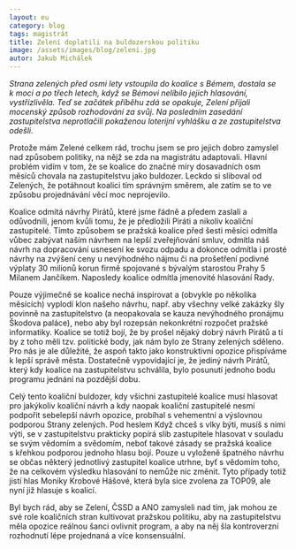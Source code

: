 ```yaml
---
layout: eu
category: blog
tags: magistrát
title: Zelení doplatili na buldozerskou politiku
image: /assets/images/blog/zeleni.jpg
autor: Jakub Michálek
---
```


*Strana zelených před osmi lety vstoupila do koalice s Bémem, dostala se k moci a po třech letech, když se Bémovi nelíbilo jejich hlasování, vystřízlivěla. Teď se začátek příběhu zdá se opakuje, Zelení přijali mocenský způsob rozhodování za svůj. Na posledním zasedání zastupitelstva neprotlačili pokaženou loterijní vyhlášku a ze zastupitelstva odešli.*

Protože mám Zelené celkem rád, trochu jsem se pro jejich dobro zamyslel nad způsobem politiky, na nějž se zda na magistrátu adaptovali. Hlavní problém vidím v tom, že se koalice do značné míry dosavadních osm měsíců chovala na zastupitelstvu jako buldozer. Leckdo si sliboval od Zelených, že potáhnout koalici tím správným směrem, ale zatím se to ve způsobu projednávání věcí moc neprojevilo.

Koalice odmítá návrhy Pirátů, které jsme řádně a předem zaslali a odůvodnili, jenom kvůli tomu, že je předložili Piráti a nikoliv koaliční zastupitelé. Tímto způsobem se pražská koalice před šesti měsíci odmítla vůbec zabývat naším návrhem na lepší zveřejňování smluv, odmítla náš návrh na dopracování usnesení ke svozu odpadu a dokonce odmítla i prosté návrhy na zvýšení ceny u nevýhodného nájmu či na prošetření podivné výplaty 30 milionů korun firmě spojované s bývalým starostou Prahy 5 Milanem Jančíkem. Naposledy koalice odmítla jmenovité hlasování Rady.

Pouze výjimečně se koalice nechá inspirovat a (obvykle po několika měsících) vyplodí klon našeho návrhu, např. aby všechny velké zakázky šly povinně na zastupitelstvo (a neopakovala se kauza nevýhodného pronájmu Škodova paláce), nebo aby byl rozepsán nekonkrétní rozpočet pražské informatiky. Koalice se totiž bojí, že by prošel nějaký dobrý návrh Pirátů a ti by z toho měli tzv. politické body, jak nám bylo ze Strany zelených sděleno. Pro nás je ale důležité, že aspoň takto jako konstruktivní opozice přispíváme k lepší správě města. Dostatečně vypovídající je, že jediný návrh Pirátů, který kdy koalice na zastupitelstvu schválila, bylo posunutí jednoho bodu programu jednání na pozdější dobu. 

Celý tento koaliční buldozer, kdy všichni zastupitelé koalice musí hlasovat pro jakýkoliv koaliční návrh a kdy naopak koaliční zastupitelé nesmí podpořit sebelepší návrh opozice, probíhal s vehementní a výslovnou podporou Strany zelených. Pod heslem Když chceš s vlky býti, musíš s nimi výti, se v zastupitelstvu prakticky popírá slib zastupitele hlasovat v souladu se svým vědomím a svědomím, neboť takové zásady se pražská koalice s křehkou podporou jednoho hlasu bojí. Pouze u vyloženě špatného návrhu se občas některý jednotlivý zastupitel koalice utrhne, byť s vědomím toho, že na celkovém výsledku hlasování to nemůže nic změnit. Tyto případy totiž jistí hlas Moniky Krobové Hášové, která byla sice zvolena za TOP09, ale nyní již hlasuje s koalicí.

Byl bych rád, aby se Zelení, ČSSD a ANO zamysleli nad tím, jak mohou ze své role koaličních stran kultivovat pražskou politiku, aby na zastupitelstvu měla opozice reálnou šanci ovlivnit program, a aby na něj šla kontroverzní rozhodnutí lépe projednaná a více konsensuální.
